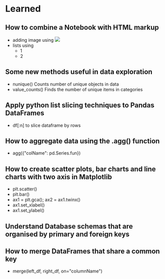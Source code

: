 # Learned

## How to combine a Notebook with HTML markup
- adding image using <img src="linkToImage">
- lists using <ul> <li> 1 </li> <li> 2 </li> </ul>

## Some new methods useful in data exploration
- nunique()  Counts number of unique objects in data
- value_counts() Finds the number of unique items in categories
## Apply python list slicing techniques to Pandas DataFrames
- df[:n] to slice dataframe by rows

## How to aggregate data using the .agg() function
- agg({"colName": pd.Series.fun})
 
## How to create scatter plots, bar charts and line charts with two axis in Matplotlib
- plt.scatter()
- plt.bar()
- ax1 = plt.gca(); ax2 = ax1.twinx()
- ax1.set_xlabel()
- ax1.set_ylabel()

## Understand Database schemas that are organised by primary and foreign keys

## How to merge DataFrames that share a common key
- merge(left_df, right_df, on="columnName")
